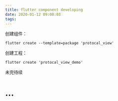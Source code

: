 ```yaml
---
title: flutter component developing
date: 2020-01-12 09:08:03
tags:
---
```


创建组件：
```
flutter create --template=package 'protocal_view'
```

创建工程：
```
flutter create 'protocal_view_demo'
```
未完待续
<!-- more -->
# ...
